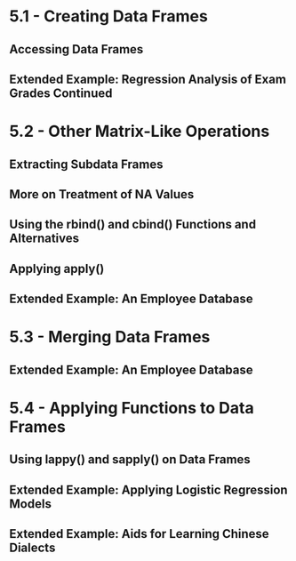 # 5.1 - Creating Data Frames

## Accessing Data Frames

## Extended Example: Regression Analysis of Exam Grades Continued
# 5.2 - Other Matrix-Like Operations

## Extracting Subdata Frames
## More on Treatment of NA Values
## Using the rbind() and cbind() Functions and Alternatives
## Applying apply()
## Extended Example: An Employee Database

# 5.3 - Merging Data Frames

## Extended Example: An Employee Database

# 5.4 - Applying Functions to Data Frames

## Using lappy() and sapply() on Data Frames
## Extended Example: Applying Logistic Regression Models
## Extended Example: Aids for Learning Chinese Dialects
